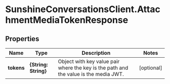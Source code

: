 # SunshineConversationsClient.AttachmentMediaTokenResponse

## Properties

Name | Type | Description | Notes
------------ | ------------- | ------------- | -------------
**tokens** | **{String: String}** | Object with key value pair where the key is the path and the value is the media JWT. | [optional] 


